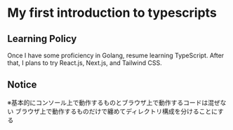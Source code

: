 # My first introduction to typescripts

## Learning Policy

Once I have some proficiency in Golang, resume learning TypeScript.
After that, I plans to try React.js, Next.js, and Tailwind CSS.

## Notice

※基本的にコンソール上で動作するものとブラウザ上で動作するコードは混ぜない
ブラウザ上で動作するものだけで纏めてディレクトリ構成を分けることにする

